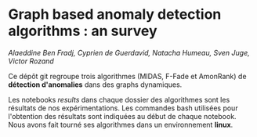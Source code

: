 # Graph based anomaly detection algorithms : an survey

*Alaeddine Ben Fradj, Cyprien de Guerdavid, Natacha Humeau, Sven Juge, Victor Rozand*


Ce dépôt git regroupe trois algorithmes (MIDAS, F-Fade et AmonRank) de **détection d'anomalies** dans des graphs dynamiques.

Les notebooks *results* dans chaque dossier des algorithmes sont les résultats de nos expérimentations. Les commandes bash utilisées pour l'obtention des résultats sont indiquées au début de chaque notebook. Nous avons fait tourné ses algorithmes dans un environnement **linux**.